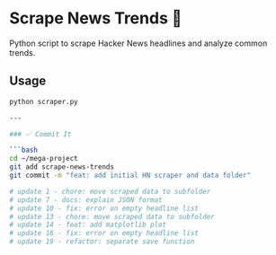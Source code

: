 # Scrape News Trends 📰

Python script to scrape Hacker News headlines and analyze common trends.

## Usage

```bash
python scraper.py

---

### ✅ Commit It

```bash
cd ~/mega-project
git add scrape-news-trends
git commit -m "feat: add initial HN scraper and data folder"

# update 1 - chore: move scraped data to subfolder
# update 7 - docs: explain JSON format
# update 10 - fix: error on empty headline list
# update 13 - chore: move scraped data to subfolder
# update 14 - feat: add matplotlib plot
# update 16 - fix: error on empty headline list
# update 19 - refactor: separate save function
